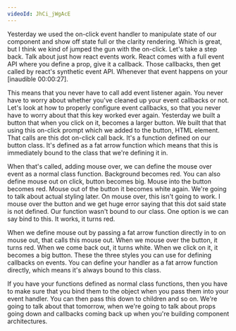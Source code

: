 ```yaml
---
videoId: JhCi_jWgAcE
---
```


Yesterday we used the on-click event handler to manipulate state of our component and show off state full or the clarity rendering. Which is great, but I think we kind of jumped the gun with the on-click. Let's take a step back. Talk about just how react events work. React comes with a full event API where you define a prop, give it a callback. Those callbacks, then get called by react's synthetic event API. Whenever that event happens on your [inaudible 00:00:27].

This means that you never have to call add event listener again. You never have to worry about whether you've cleaned up your event callbacks or not. Let's look at how to properly configure event callbacks, so that you never have to worry about that this key worked ever again. Yesterday we built a button that when you click on it, becomes a larger button. We built that that using this on-click prompt which we added to the button, HTML element. That calls are this dot on-click call back. It's a function defined on our button class. It's defined as a fat arrow function which means that this is immediately bound to the class that we're defining it in.

When that's called, adding mouse over, we can define the mouse over event as a normal class function. Background becomes red. You can also define mouse out on click, button becomes big. Mouse into the button becomes red. Mouse out of the button it becomes white again. We're going to talk about actual styling later. On mouse over, this isn't going to work. I mouse over the button and we get huge error saying that this dot said state is not defined. Our function wasn't bound to our class. One option is we can say bind to this. It works, it turns red.

When we define mouse out by passing a fat arrow function directly in to on mouse out, that calls this mouse out. When we mouse over the button, it turns red. When we come back out, it turns white. When we click on it, it becomes a big button. These the three styles you can use for defining callbacks on events. You can define your handler as a fat arrow function directly, which means it's always bound to this class.

If you have your functions defined as normal class functions, then you have to make sure that you bind them to the object when you pass them into your event handler. You can then pass this down to children and so on. We're going to talk about that tomorrow, when we're going to talk about props going down and callbacks coming back up when you're building component architectures.
